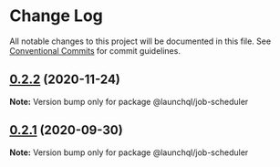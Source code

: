 # Change Log

All notable changes to this project will be documented in this file.
See [Conventional Commits](https://conventionalcommits.org) for commit guidelines.

## [0.2.2](https://github.com/launchql/jobs/compare/@launchql/job-scheduler@0.2.1...@launchql/job-scheduler@0.2.2) (2020-11-24)

**Note:** Version bump only for package @launchql/job-scheduler





## [0.2.1](https://github.com/launchql/jobs/compare/@launchql/job-scheduler@0.2.0...@launchql/job-scheduler@0.2.1) (2020-09-30)

**Note:** Version bump only for package @launchql/job-scheduler
